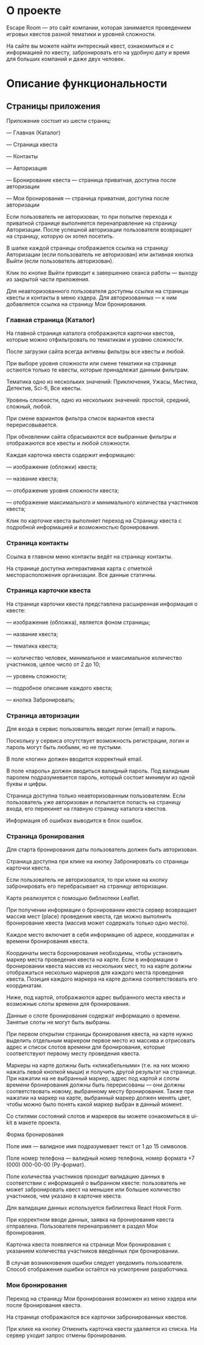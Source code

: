 # О проекте
Escape Room — это сайт компании, которая занимается проведением игровых квестов разной тематики и уровней сложности.

На сайте вы можете найти интересный квест, ознакомиться и с информацией по квесту, забронировать его на удобную дату и время для больших компаний и даже двух человек.


# Описание функциональности
## Страницы приложения
Приложение состоит из шести страниц:

— Главная (Каталог)

— Страница квеста

— Контакты

— Авторизация

— Бронирование квеста — страница приватная, доступна после авторизации

— Мои бронирования — страница приватная, доступна после авторизации

Если пользователь не авторизован, то при попытке перехода к приватной странице выполняется перенаправление на страницу Авторизации. После успешной авторизации пользователя возвращает на страницу, которую он хотел посетить.

В шапке каждой страницы отображается ссылка на страницу Авторизации (если пользователь не авторизован) или активная кнопка Выйти (если пользователь авторизован).

Клик по кнопке Выйти приводит к завершению сеанса работы — выходу из закрытой части приложения.

Для неавторизованного пользователя доступны ссылки на страницы квесты и контакты в меню хэдера. Для авторизованных — к ним добавляется ссылка на страницу Мои бронирования.


### Главная страница (Каталог)

На главной странице каталога отображаются карточки квестов, которые можно отфильтровать по тематикам и уровню сложности.

После загрузки сайта всегда активны фильтры все квесты и любой.


При выборе уровня сложности или смене тематики на странице остаются только те квесты, которые принадлежат данным фильтрам.

Тематика одно из нескольких значений: Приключения, Ужасы,  Мистика,   Детектив,  Sci-fi, Все квесты.

Уровень сложности, одно из нескольких значений: простой, средний, сложный, любой.

При смене вариантов фильтра список вариантов квеста перерисовывается.

При обновлении сайта сбрасываются все выбранные фильтры и отображаются все квесты и любой сложности.


Каждая карточка квеста содержит информацию:

— изображение (обложки) квеста;

— название квеста;

— отображение уровня сложности квеста;

— отображение максимального и минимального количества участников квеста;

Клик по карточке квеста выполняет переход на Страницу квеста с подробной информацией и возможностью бронирования.



### Страница контакты

Ссылка в главном меню контакты ведёт на страницу контакты.

На странице доступна интерактивная карта с отметкой месторасположения организации. Все данные статичны.


### Страница карточки квеста

На странице карточки квеста представлена расширенная информация о квесте:

— изображение (обложка), является фоном страницы;

— название квеста;

— тематика квеста;

— количество человек, минимальное и максимальное количество участников, целое число от 2 до 10;

— уровень сложности;

— подробное описание каждого квеста;

— кнопка Забронировать;



### Страница авторизации

Для входа в сервис пользователь вводит логин (email) и пароль.

Поскольку у сервиса отсутствует возможность регистрации, логин и пароль могут быть любыми, но не пустыми.

В поле «логин» должен вводится корректный email.

В поле «пароль» должен вводиться валидный пароль. Под валидным паролем подразумевается пароль, который состоит минимум из одной буквы и цифры.

Страница доступна только неавторизованным пользователям. Если пользователь уже авторизован и попытается попасть на страницу входа, его перекинет на главную страницу каталога квестов.

Информация об ошибках выводится в блок ошибок.


### Страница бронирования

Для старта бронирования даты пользователь должен быть авторизован.

Страница доступна при клике на кнопку Забронировать со страницы карточки квеста.

Если пользователь не авторизовался, то при клике на кнопку забронировать его перебрасывает на страницу авторизации.

Карта реализуется с помощью библиотеки Leaflet.

При получении информации о бронировании квеста сервер возвращает массив мест (place) проведения квеста, где можно выполнить бронирование квеста (массив может содержать только одно место).

Каждое место включает в себя информацию об адресе, координатах и времени бронирования квеста.

Координаты места боронирования необходимы, чтобы установить маркер места проведения квеста на карте. Если в информации о бронировании квеста массив из нескольких мест, то на карте должны отображаться несколько маркеров для каждого места проведения квеста. Позиция каждого маркера на карте должна соответствовать его координатам.

Ниже, под картой, отображаются адрес выбранного места квеста и возможные слоты времени для бронирования.

Данные о слоте бронирования содержат информацию о времени. Занятые слоты не могут быть выбраны.

При первом открытии страницы бронирования квеста, на карте нужно выделить отдельным маркером первое место из массива и отрисовать адрес и список слотов времени для бронирования, которые соответствуют первому месту проведения квеста.

Маркеры на карте должны быть «кликабельными» (т.е. на них можно нажать левой кнопкой мыши) и получить другой результат на странице. При нажатии на не выбранный маркер, адрес под картой и слоты времени бронирования должны быть перерисованы — они должны соответствовать новому, выбранному месту бронирования. Также при нажатии на маркер на карте, выбранный маркер должен менять цвет, чтобы можно было понять какой маркер выбран в данный момент.

Со стилями состояний слотов и маркеров вы можете ознакомиться в ui-kit в макете проекта.

Форма бронирования

Поле имя — валидное имя подразумевает текст от 1 до 15 символов.

Поле номер телефона — валидный номер телефона, номер формата +7 (000) 000-00-00 (Ру-формат).

Поле количества участников проходит валидацию данных в соответствии с информацией о выбранном квесте: пользователь не может забронировать квест на меньшее или большее количество участников, чем указано в карточке квеста.

Для валидации данных используется библиотека React Hook Form.

При корректном вводе данных, заявка на бронирования квеста отправлена. Пользователя перенаправляет в раздел Мои бронирования.

Карточка квеста появляется на странице Мои бронирования с указанием количества участников введённых при бронировании.

В случае возникновения ошибки следует уведомить пользователя. Способ отображения ошибки остаётся на усмотрение разработчика.


### Мои бронирования

Переход на страницу Мои бронирования возможен из меню хэдера или после бронирования квеста.

На странице отображаются все карточки забронированных квестов.

При клике на кнопку Отменить карточка квеста удаляется из списка. На сервер уходит запрос отмены бронирования.
